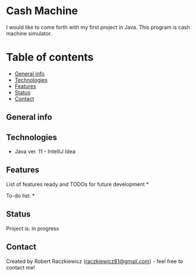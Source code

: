 # Cash Machine
I would like to come forth with my first project in Java. This program is cash machine simulator.

# Table of contents
* [General info](#general-info)
* [Technologies](#technologies)
* [Features](#features)
* [Status](#status)
* [Contact](#contact)

## General info

## Technologies
* Java ver. 11 - IntelliJ Idea

## Features
List of features ready and TODOs for future development
* 

To-do list:
* 

## Status
Project is: in progress

## Contact
Created by Robert Raczkiewicz (raczkiewicz81@gmail.com) - feel free to contact me!
